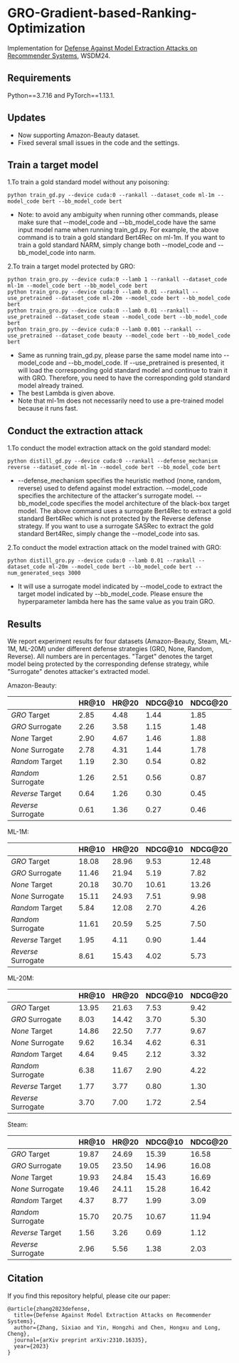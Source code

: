 # GRO-Gradient-based-Ranking-Optimization
 
Implementation for [Defense Against Model Extraction Attacks on Recommender Systems](http://arxiv.org/abs/2310.16335), WSDM24.

## Requirements
Python==3.7.16 and PyTorch==1.13.1.

## Updates
- Now supporting Amazon-Beauty dataset.
- Fixed several small issues in the code and the settings.

## Train a target model

1.To train a gold standard model without any poisoning:
```
python train_gd.py --device cuda:0 --rankall --dataset_code ml-1m --model_code bert --bb_model_code bert
```
- Note: to avoid any ambiguity when running other commands, please make sure that --model_code and --bb_model_code have 
the same input model name when running train_gd.py. For example, the above command is to train a gold standard Bert4Rec
on ml-1m. If you want to train a gold standard NARM, simply change both --model_code and --bb_model_code into narm.

2.To train a target model protected by GRO:
```
python train_gro.py --device cuda:0 --lamb 1 --rankall --dataset_code ml-1m --model_code bert --bb_model_code bert
python train_gro.py --device cuda:0 --lamb 0.01 --rankall --use_pretrained --dataset_code ml-20m --model_code bert --bb_model_code bert
python train_gro.py --device cuda:0 --lamb 0.01 --rankall --use_pretrained --dataset_code steam --model_code bert --bb_model_code bert
python train_gro.py --device cuda:0 --lamb 0.001 --rankall --use_pretrained --dataset_code beauty --model_code bert --bb_model_code bert
```
- Same as running train_gd.py, please parse the same model name into --model_code and --bb_model_code. If --use_pretrained is presented, it will load the corresponding gold standard model and continue to train it with GRO. Therefore, you need to have the corresponding gold standard model already trained. 
- The best Lambda is given above.
- Note that ml-1m does not necessarily need to use a pre-trained model because it runs fast.

## Conduct the extraction attack

1.To conduct the model extraction attack on the gold standard model:
```
python distill_gd.py --device cuda:0 --rankall --defense_mechanism reverse --dataset_code ml-1m --model_code bert --bb_model_code bert
```
- --defense_mechanism specifies the heuristic method (none, random, reverse) used to defend against model extraction.
--model_code specifies the architecture of the attacker's surrogate model. --bb_model_code specifies the model architecture
of the black-box target model. The above command uses a surrogate Bert4Rec to extract a gold standard Bert4Rec which is not
protected by the Reverse defense strategy. If you want to use a surrogate SASRec to extract the gold standard Bert4Rec, simply change
the --model_code into sas.

2.To conduct the model extraction attack on the model trained with GRO:
```
python distill_gro.py --device cuda:0 --lamb 0.01 --rankall --dataset_code ml-20m --model_code bert --bb_model_code bert --num_generated_seqs 3000
```
- It will use a surrogate model indicated by --model_code to extract the target model indicated by --bb_model_code. Please ensure the hyperparameter lambda here has the same value as you train GRO.

## Results
We report experiment results for four datasets (Amazon-Beauty, Steam, ML-1M, ML-20M) under different defense strategies (GRO, None, Random, Reverse). 
All numbers are in percentages. "Target" denotes the target model being protected by the corresponding defense strategy, while "Surrogate" denotes attacker's extracted model.

Amazon-Beauty:

|                      | HR@10 | HR@20 | NDCG@10 | NDCG@20 |
|----------------------|-------|-------|---------|---------|
| _GRO_ Target         | 2.85  | 4.48  | 1.44    | 1.85    | 
| _GRO_ Surrogate      | 2.26  | 3.58  | 1.15    | 1.48    |
| _None_ Target        | 2.90  | 4.67  | 1.46    | 1.88    |
| _None_ Surrogate     | 2.78  | 4.31  | 1.44    | 1.78    |
| _Random_ Target      | 1.19  | 2.30  | 0.54    | 0.82    |
| _Random_ Surrogate   | 1.26  | 2.51  | 0.56    | 0.87    |
| _Reverse_ Target     | 0.64  | 1.26  | 0.30    | 0.45    |
| _Reverse_ Surrogate  | 0.61  | 1.36  | 0.27    | 0.46    |

ML-1M:

|                      | HR@10 | HR@20 | NDCG@10 | NDCG@20 |
|----------------------|-------|-------|---------|---------|
| _GRO_ Target         | 18.08 | 28.96 | 9.53    | 12.48   | 
| _GRO_ Surrogate      | 11.46 | 21.94 | 5.19    | 7.82    |
| _None_ Target        | 20.18 | 30.70 | 10.61   | 13.26   |
| _None_ Surrogate     | 15.11 | 24.93 | 7.51    | 9.98    |
| _Random_ Target      | 5.84  | 12.08 | 2.70    | 4.26    |
| _Random_ Surrogate   | 11.61 | 20.59 | 5.25    | 7.50    |
| _Reverse_ Target     | 1.95  | 4.11  | 0.90    | 1.44    |
| _Reverse_ Surrogate  | 8.61  | 15.43 | 4.02    | 5.73    |

ML-20M:

|                      | HR@10 | HR@20 | NDCG@10 | NDCG@20 |
|----------------------|-------|-------|---------|---------|
| _GRO_ Target         | 13.95 | 21.63 | 7.53    | 9.42    | 
| _GRO_ Surrogate      | 8.03  | 14.42 | 3.70    | 5.30    |
| _None_ Target        | 14.86 | 22.50 | 7.77    | 9.67    |
| _None_ Surrogate     | 9.62  | 16.34 | 4.62    | 6.31    |
| _Random_ Target      | 4.64  | 9.45  | 2.12    | 3.32    |
| _Random_ Surrogate   | 6.38  | 11.67 | 2.90    | 4.22    |
| _Reverse_ Target     | 1.77  | 3.77  | 0.80    | 1.30    |
| _Reverse_ Surrogate  | 3.70  | 7.00  | 1.72    | 2.54    |

Steam:

|                      | HR@10 | HR@20 | NDCG@10 | NDCG@20 |
|----------------------|-------|-------|---------|---------|
| _GRO_ Target         | 19.87 | 24.69 | 15.39   | 16.58   | 
| _GRO_ Surrogate      | 19.05 | 23.50 | 14.96   | 16.08   |
| _None_ Target        | 19.93 | 24.84 | 15.43   | 16.69   |
| _None_ Surrogate     | 19.46 | 24.11 | 15.28   | 16.42   |
| _Random_ Target      | 4.37  | 8.77  | 1.99    | 3.09    |
| _Random_ Surrogate   | 15.70 | 20.75 | 10.67   | 11.94   |
| _Reverse_ Target     | 1.56  | 3.26  | 0.69    | 1.12    |
| _Reverse_ Surrogate  | 2.96  | 5.56  | 1.38    | 2.03    |



## Citation
If you find this repository helpful, please cite our paper:
```
@article{zhang2023defense,
  title={Defense Against Model Extraction Attacks on Recommender Systems},
  author={Zhang, Sixiao and Yin, Hongzhi and Chen, Hongxu and Long, Cheng},
  journal={arXiv preprint arXiv:2310.16335},
  year={2023}
}
```